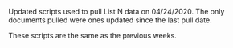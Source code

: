Updated scripts used to pull List N data on 04/24/2020. The only documents pulled were ones updated since the last pull date.

These scripts are the same as the previous weeks.
